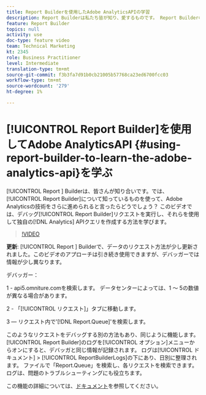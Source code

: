 ```yaml
---
title: Report Builderを使用したAdobe AnalyticsAPIの学習
description: Report Builderは私たち皆が知り、愛するものです。 Report Builderの知識を使ってAdobe Analyticsの技術をさらに進めると言ったら？ このビデオでは、デバッグReport Builderリクエストを作成し、それらを使用して独自のAnalytics APIクエリを作成する方法を学習する方法について説明します。
feature: Report Builder
topics: null
activity: use
doc-type: feature video
team: Technical Marketing
kt: 2345
role: Business Practitioner
level: Intermediate
translation-type: tm+mt
source-git-commit: f3b3fa7d91b0cb21005b57768ca23ed6700fcc03
workflow-type: tm+mt
source-wordcount: '279'
ht-degree: 1%

---
```



# [!UICONTROL Report Builder]を使用してAdobe AnalyticsAPI {#using-report-builder-to-learn-the-adobe-analytics-api}を学ぶ

[!UICONTROL Report ] Builderは、皆さんが知り合いです。では、[!UICONTROL Report Builder]について知っているものを使って、Adobe Analyticsの技術をさらに進められると言ったらどうでしょう？ このビデオでは、デバッグ[!UICONTROL Report Builder]リクエストを実行し、それらを使用して独自の[!DNL Analytics] APIクエリを作成する方法を学びます。

>[!VIDEO](https://video.tv.adobe.com/v/25442/?quality=12)

**更新**: [!UICONTROL Report ] Builderで、データのリクエスト方法が少し更新されました。このビデオのアプローチは引き続き使用できますが、デバッガーでは情報が少し異なります。

デバッガー：

1 - api5.omniture.comを検索します。 データセンターによっては、1 ～ 5の数値が異なる場合があります。

2 - 「[!UICONTROL リクエスト]」タブに移動します。

3 — リクエスト内で&#39;[!DNL Report.Queue]&#39;を検索します。

このようなリクエストをデバッグする別の方法もあり、同じように機能します。 [!UICONTROL Report Builder]のログを[!UICONTROL オプション]メニューからオンにすると、デバッガと同じ情報が記録されます。 ログは[!UICONTROL ドキュメント] > [!UICONTROL ReportBuilderLogs]の下にあり、日別に整理されます。 ファイルで「Report.Queue」を検索し、各リクエストを検索できます。 ログは、問題のトラブルシューティングにも役立ちます。

この機能の詳細については、[ドキュメント](https://www.adobe.io/)を参照してください。
